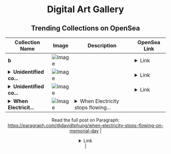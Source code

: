 <div align="center">

# Digital Art Gallery

## Trending Collections on OpenSea

| Collection Name                       | Image                                                                                     | Description                       | OpenSea Link                                                                                          |
|---------------------------------------|-------------------------------------------------------------------------------------------|-----------------------------------|--------------------------------------------------------------------------------------------------------|
| **b** | ![Image](https://i.seadn.io/s/raw/files/c17defe12e0ea1cd603439d3e196338f.jpg?w=500&auto=format?w=200&auto=format) |  | <details><summary>Link</summary>[b](https://opensea.io/collection/b-16816)</details> |
| **<details><summary>Unidentified co...</summary>Unidentified contract 8d243886-34af-4c17-8a8e-086eba9f8156</details>** | ![Image](https://i.seadn.io/s/raw/files/a837708742ad8afcb35eb60ba787976d.jpg?w=500&auto=format?w=200&auto=format) |  | <details><summary>Link</summary>[Unidentified contract 8d243886-34af-4c17-8a8e-086eba9f8156](https://opensea.io/collection/unidentified-contract-8d243886-34af-4c17-8a8e-086e)</details> |
| **<details><summary>Unidentified co...</summary>Unidentified contract 5984700f-d59c-409e-a443-8ec235d4d1c5</details>** | ![Image](https://i.seadn.io/s/raw/files/e9acf51ddce687ccf33c485e916aec1b.jpg?w=500&auto=format?w=200&auto=format) |  | <details><summary>Link</summary>[Unidentified contract 5984700f-d59c-409e-a443-8ec235d4d1c5](https://opensea.io/collection/unidentified-contract-5984700f-d59c-409e-a443-8ec2)</details> |
| **<details><summary>When Electricit...</summary>When Electricity stops flowing on Memorial Day</details>** | ![Image](https://i.seadn.io/s/raw/files/c332c2ddc836ab5f2fc10c086e34f273.png?w=500&auto=format?w=200&auto=format) | <details><summary>When Electricity stops flowing...</summary>When Electricity stops flowing on Memorial Day

Read the full post on Paragraph: https://paragraph.com/@davidtphung/when-electricity-stops-flowing-on-memorial-day</details> | <details><summary>Link</summary>[When Electricity stops flowing on Memorial Day](https://opensea.io/collection/when-electricity-stops-flowing-on-memorial-day)</details> |

</div>